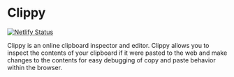 # Clippy

[![Netlify Status](https://api.netlify.com/api/v1/badges/054d9d38-105b-4a6b-b6e0-a0c35699d421/deploy-status)](https://app.netlify.com/sites/practical-stonebraker-184131/deploys)

Clippy is an online clipboard inspector and editor. Clippy allows you to inspect the contents of your clipboard if it were pasted to the web and make changes to the contents for easy debugging of copy and paste behavior within the browser.
